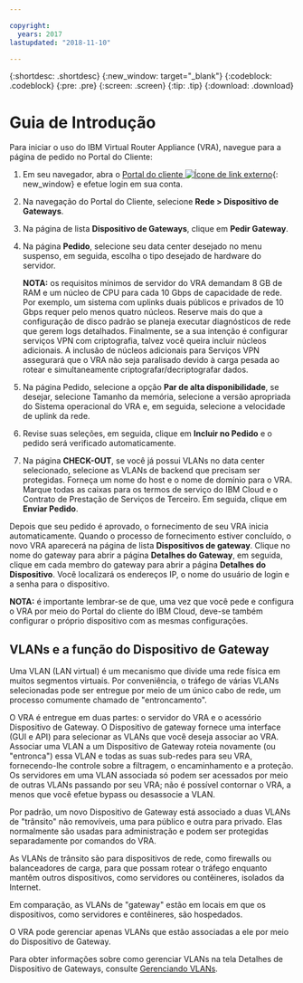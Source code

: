 ```yaml
---

copyright:
  years: 2017
lastupdated: "2018-11-10"

---
```


{:shortdesc: .shortdesc}
{:new_window: target="_blank"}
{:codeblock: .codeblock}
{:pre: .pre}
{:screen: .screen}
{:tip: .tip}
{:download: .download}


# Guia de Introdução
Para iniciar o uso do IBM Virtual Router Appliance (VRA), navegue para a página de pedido no Portal do Cliente:

1. Em seu navegador, abra o [Portal do cliente ![Ícone de link externo](../../icons/launch-glyph.svg "Ícone de link externo")](https://control.softlayer.com/){: new_window} e efetue login em sua conta.
2. Na navegação do Portal do Cliente, selecione **Rede > Dispositivo de Gateways**.
3. Na página de lista **Dispositivo de Gateways**, clique em **Pedir Gateway**.
4. Na página **Pedido**, selecione seu data center desejado no menu suspenso, em seguida, escolha o tipo desejado de hardware do servidor.

    **NOTA:** os requisitos mínimos de servidor do VRA demandam 8 GB de RAM e um núcleo de CPU para cada 10 Gbps de capacidade de rede. Por exemplo, um sistema com uplinks duais públicos e privados de 10 Gbps requer pelo menos quatro núcleos. Reserve mais do que a configuração de disco padrão se planeja executar diagnósticos de rede que gerem logs detalhados. Finalmente, se a sua intenção é configurar serviços VPN com criptografia, talvez você queira incluir núcleos adicionais. A inclusão de núcleos adicionais para Serviços VPN assegurará que o VRA não seja paralisado devido à carga pesada ao rotear e simultaneamente criptografar/decriptografar dados.

5. Na página Pedido, selecione a opção **Par de alta disponibilidade**, se desejar, selecione Tamanho da memória, selecione a versão apropriada do Sistema operacional do VRA e, em seguida, selecione a velocidade de uplink da rede.

6. Revise suas seleções, em seguida, clique em **Incluir no Pedido** e o pedido será verificado automaticamente.
7. Na página **CHECK-OUT**, se você já possui VLANs no data center selecionado, selecione as VLANs de backend que precisam ser protegidas. Forneça um nome do host e o nome de domínio para o VRA. Marque todas as caixas para os termos de serviço do IBM Cloud e o Contrato de Prestação de Serviços de Terceiro. Em seguida, clique em **Enviar Pedido**.

Depois que seu pedido é aprovado, o fornecimento de seu VRA inicia automaticamente. Quando o processo de fornecimento estiver concluído, o novo VRA aparecerá na página de lista **Dispositivos de gateway**. Clique no nome do gateway para abrir a página **Detalhes do Gateway**, em seguida, clique em cada membro do gateway para abrir a página **Detalhes do Dispositivo**. Você localizará os endereços IP, o nome do usuário de login e a senha para o dispositivo.  

**NOTA:** é importante lembrar-se de que, uma vez que você pede e configura o VRA por meio do Portal do cliente do IBM Cloud, deve-se também configurar o próprio dispositivo com as mesmas configurações.

## VLANs e a função do Dispositivo de Gateway
Uma VLAN (LAN virtual) é um mecanismo que divide uma rede física em muitos segmentos virtuais. Por conveniência, o tráfego de várias VLANs selecionadas pode ser entregue por meio de um único cabo de rede, um processo comumente chamado de "entroncamento".

O VRA é entregue em duas partes: o servidor do VRA e o acessório Dispositivo de Gateway. O Dispositivo de gateway fornece uma interface (GUI e API) para selecionar as VLANs que você deseja associar ao VRA. Associar uma VLAN a um Dispositivo de Gateway roteia novamente (ou "entronca") essa VLAN e todas as suas sub-redes para seu VRA, fornecendo-lhe controle sobre a filtragem, o encaminhamento e a proteção. Os servidores em uma VLAN associada só podem ser acessados por meio de outras VLANs passando por seu VRA; não é possível contornar o VRA, a menos que você efetue bypass ou desassocie a VLAN.

Por padrão, um novo Dispositivo de Gateway está associado a duas VLANs de "trânsito" não removíveis, uma para público e outra para privado. Elas normalmente são usadas para administração e podem ser protegidas separadamente por comandos do VRA.

As VLANs de trânsito são para dispositivos de rede, como firewalls ou balanceadores de carga, para que possam rotear o tráfego enquanto mantêm outros dispositivos, como servidores ou contêineres, isolados da Internet.

Em comparação, as VLANs de "gateway" estão em locais em que os dispositivos, como servidores e contêineres, são hospedados.

O VRA pode gerenciar apenas VLANs que estão associadas a ele por meio do Dispositivo de Gateway.

Para obter informações sobre como gerenciar VLANs na tela Detalhes de Dispositivo de Gateways, consulte [Gerenciando VLANs](manage-vlans.html).
